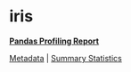 # iris

[**Pandas Profiling Report**](https://epistasislab.github.io/pmlb/profile/iris.html)

[Metadata](metadata.yaml) | [Summary Statistics](summary_stats.tsv)

